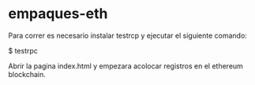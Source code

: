 # empaques-eth

Para correr es necesario instalar testrcp y ejecutar el siguiente comando:

$ testrpc

Abrir la pagina index.html y empezara acolocar registros en el ethereum blockchain.


